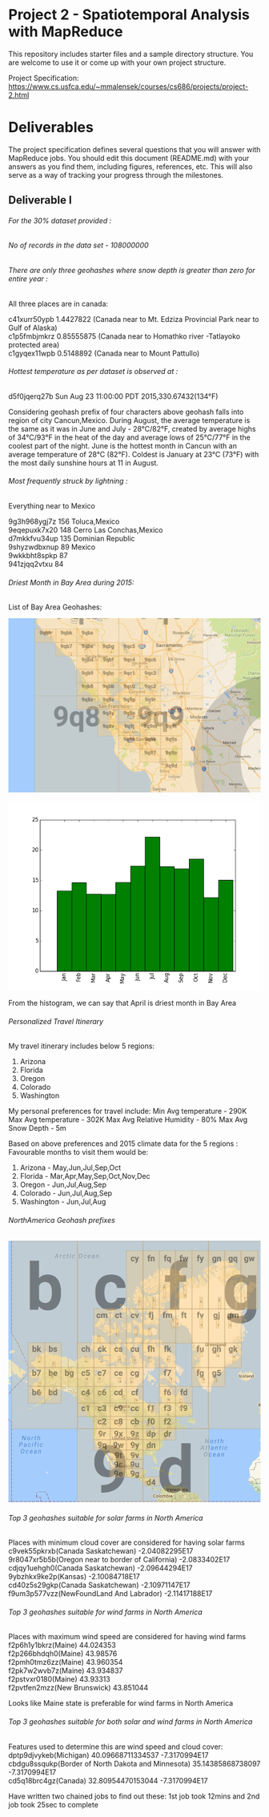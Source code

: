 # Project 2 - Spatiotemporal Analysis with MapReduce

This repository includes starter files and a sample directory structure. You are welcome to use it or come up with your own project structure.

Project Specification: https://www.cs.usfca.edu/~mmalensek/courses/cs686/projects/project-2.html

# Deliverables

The project specification defines several questions that you will answer with MapReduce jobs. You should edit this document (README.md) with your answers as you find them, including figures, references, etc. This will also serve as a way of tracking your progress through the milestones.

## Deliverable I

###### For the 30% dataset provided :

###### No of records in the data set - 108000000

###### There are only three geohashes where snow depth is greater than zero for entire year :

All three places are in canada:

c41xurr50ypb    1.4427822 (Canada near to Mt. Edziza Provincial Park near to Gulf of Alaska)</br>
c1p5fmbjmkrz    0.85555875 (Canada near to Homathko river -Tatlayoko protected area)</br>
c1gyqex11wpb    0.5148892 (Canada near to Mount Pattullo)</br>

###### Hottest temperature as per dataset is observed at :

d5f0jqerq27b    Sun Aug 23 11:00:00 PDT 2015,330.67432(134°F)</br>

Considering geohash prefix of four characters above geohash falls into region of city Cancun,Mexico.
During August, the average temperature is the same as it was in June and July - 28°C/82°F, 
created by average highs of 34°C/93°F in the heat of the day and average lows of 25°C/77°F in the coolest part of the night.
June is the hottest month in Cancun with an average temperature of 28°C (82°F).
Coldest is January at 23°C (73°F) with the most daily sunshine hours at 11 in August.

###### Most frequently struck by lightning :

Everything near to Mexico

9g3h968ygj7z    156 Toluca,Mexico<br/>
9eqepuxk7x20    148 Cerro Las Conchas,Mexico</br>
d7mkkfvu34up    135 Dominian Republic</br>
9shyzwdbxnup    89  Mexico</br>
9wkkbht8spkp    87</br>
941zjqq2vtxu    84</br>

###### Driest Month in Bay Area during 2015:

List of Bay Area Geohashes:

![alt text](images/BayAreaDataPoints.png "List of Bay Area Geohash prefixes")

![alt text](images/DriestMonth.png "Avg precipitation values in Bay Area 2015")

From the histogram, we can say that April is driest month in Bay Area

###### Personalized Travel Itinerary

My travel itinerary includes below 5 regions:
1. Arizona
2. Florida
3. Oregon
4. Colorado
5. Washington

My personal preferences for travel include:
Min Avg temperature - 290K
Max Avg temperature - 302K
Max Avg Relative Humidity - 80%
Max Avg Snow Depth - 5m

Based on above preferences and 2015 climate data for the 5 regions :
Favourable months to visit them would be:
1. Arizona - May,Jun,Jul,Sep,Oct
2. Florida - Mar,Apr,May,Sep,Oct,Nov,Dec
3. Oregon - Jun,Jul,Aug,Sep
4. Colorado - Jun,Jul,Aug,Sep
5. Washington - Jun,Jul,Aug


###### NorthAmerica Geohash prefixes

![alt text](images/NorthAmericaDataPoints.png "List of North America Geohash prefixes")<!-- .element height="10%" width="10%" -->

###### Top 3 geohashes suitable for solar farms in North America

Places with minimum cloud cover are considered for having solar farms<br/>
c9vek55pkrxb(Canada Saskatchewan)      -2.04082295E17<br/>
9r8047xr5b5b(Oregon near to border of California)    -2.0833402E17<br/>
cdjqy1uehgh0(Canada Saskatchewan)     -2.09644294E17<br/>
9ybzhkx9ke2p(Kansas)    -2.10084718E17<br/>
cd40z5s29gkp(Canada Saskatchewan)    -2.10971147E17<br/>
f9um3p577vzz(NewFoundLand And Labrador)    -2.11417188E17<br/>

###### Top 3 geohashes suitable for wind farms in North America

Places with maximum wind speed are considered for having wind farms<br/>
f2p6h1y1bkrz(Maine)    44.024353<br/>
f2p266bhdqh0(Maine)    43.98576<br/>
f2pmh0tmz6zz(Maine)    43.960354<br/>
f2pk7w2wvb7z(Maine)    43.934837<br/>
f2pstvxr0180(Maine)    43.93313<br/>
f2pvtfen2mzz(New Brunswick)    43.851044<br/>

Looks like Maine state is preferable for wind farms in North America<br/>


###### Top 3 geohashes suitable for both solar and wind farms in North America

Features used to determine this are wind speed and cloud cover:
dptp9djvykeb(Michigan)                                  40.09668711334537       -7.3170994E17<br/>
cbdgu8ssqukp(Border of North Dakota and Minnesota)      35.14385868738097       -7.3170994E17<br/>
cd5q18brc4gz(Canada)                                    32.80954470153044       -7.3170994E17<br/>


Have written two chained jobs to find out these:
1st job took 12mins and 2nd job took 25sec to complete 

